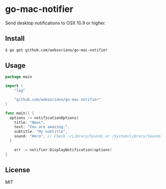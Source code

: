 # go-mac-notifier

Send desktop notifications to OSX 10.9 or higher.

## Install

```bash
$ go get github.com/wobsoriano/go-mac-notifier
```

## Usage

```go
package main

import (
	"log"

	"github.com/wobsoriano/go-mac-notifier"
)

func main() {
  options := notificationOptions{
    title: "News",
    text: "You are amazing.",
    subtitle: "My subtitle",
    sound: "Hero", // Check ~/Library/Sounds or /System/Library/Sounds for available sounds
  }

	err := notifier.DisplayNotification(options)
}
```

## License

MIT
